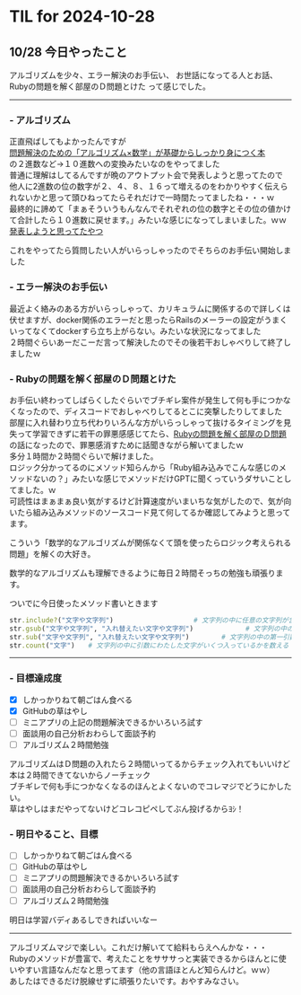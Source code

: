 # TIL for 2024-10-28
## 10/28 今日やったこと
アルゴリズムを少々、エラー解決のお手伝い、
お世話になってる人とお話、Rubyの問題を解く部屋のＤ問題とけた
って感じでした。

---

### - アルゴリズム
正直飛ばしてもよかったんですが<br>
[問題解決のための「アルゴリズム×数学」が基礎からしっかり身につく本](https://gihyo.jp/book/2022/978-4-297-12521-9)<br>
の２進数など→１０進数への変換みたいなのをやってました<br>
普通に理解はしてるんですが晩のアウトプット会で発表しようと思ってたので<br>
他人に2進数の位の数字が２、４、８、１６って増えるのをわかりやすく伝えられないかと思って頭ひねってたらそれだけで一時間たってましたね・・・ｗ<br>
最終的に諦めて「まぁそういうもんなんでそれぞれの位の数字とその位の値かけて合計したら１０進数に戻せます。」みたいな感じになってしまいました。ｗｗ
[発表しようと思ってたやつ](https://succulent-gorilla-f9a.notion.site/Learning-Time-10-28-12d39de727c380c699aecfa32b9d31db?pvs=4)

これをやってたら質問したい人がいらっしゃったのでそちらのお手伝い開始しました<br>

### - エラー解決のお手伝い
最近よく絡みのある方がいらっしゃって、カリキュラムに関係するので詳しくは伏せますが、docker関係のエラーだと思ったらRailsのメーラーの設定がうまくいってなくてdockerすら立ち上がらない。みたいな状況になってました<br>
２時間ぐらいあーだこーだ言って解決したのでその後若干おしゃべりして終了しましたｗ<br>

### - Rubyの問題を解く部屋のＤ問題とけた
お手伝い終わってしばらくしたぐらいでブチギレ案件が発生して何も手につかなくなったので、ディスコードでおしゃべりしてるとこに突撃したりしてました<br>
部屋に入れ替わり立ち代わりいろんな方がいらっしゃって抜けるタイミングを見失って学習できずに若干の罪悪感感じてたら、[Rubyの問題を解く部屋のＤ問題](https://chat.runteq.jp/runteq/pl/h95hc1547fygmrtewwhxbtgpqh)の話になったので、罪悪感消すために話聞きながら解いてましたｗ<br>
多分１時間か２時間ぐらいで解けました。<br>
ロジック分かってるのにメソッド知らんから「Ruby組み込みでこんな感じのメソッドないの？」みたいな感じでメソッドだけGPTに聞くっていうダサいことしてました。ｗ<br>
可読性はまぁまぁ良い気がするけど計算速度がいまいちな気がしたので、気が向いたら組み込みメソッドのソースコード見て何してるか確認してみようと思ってます。<br>

こういう「数学的なアルゴリズムが関係なくて頭を使ったらロジック考えられる問題」を解くの大好き。<br>

数学的なアルゴリズムも理解できるように毎日２時間そっちの勉強も頑張ります。<br>

ついでに今日使ったメソッド書いときます<br>
```Ruby
str.include?("文字や文字列")                    # 文字列の中に任意の文字列が含まれているか確認　true か false　を返す
str.gsub("文字や文字列", "入れ替えたい文字や文字列")             # 文字列の中の第一引数にわたした文字を第二引数の文字に”すべて”入れ替える
str.sub("文字や文字列", "入れ替えたい文字や文字列")　　　   # 文字列の中の第一引数にわたした文字を”最初の一つだけ”第二引数の文字に入れ替える
str.count("文字")　　# 文字列の中に引数にわたした文字がいくつ入っているかを数える　数字が返ってくる　”文字列”を渡したらどうなるのかは知らん。ｗ
```

---

### - 目標達成度
- [x] しかっかりねて朝ごはん食べる
- [x] GitHubの草はやし
- [ ] ミニアプリの上記の問題解決できるかいろいろ試す
- [ ] 面談用の自己分析おわらして面談予約
- [ ] アルゴリズム２時間勉強

アルゴリズムはＤ問題の入れたら２時間いってるからチェック入れてもいいけど本は２時間できてないからノーチェック<br>
ブチギレで何も手につかなくなるのほんとよくないのでコレマジでどうにかしたい。<br>
草はやしはまだやってないけどコレコピペしてぶん投げるからﾖｼ！<br>

### - 明日やること、目標
- [ ] しかっかりねて朝ごはん食べる
- [ ] GitHubの草はやし
- [ ] ミニアプリの問題解決できるかいろいろ試す
- [ ] 面談用の自己分析おわらして面談予約
- [ ] アルゴリズム２時間勉強

明日は学習バディあるしできればいいなー<br>

---

アルゴリズムマジで楽しい。これだけ解いてて給料もらえへんかな・・・<br>
Rubyのメソッドが豊富で、考えたことをサササっと実装できるからほんとに使いやすい言語なんだなと思ってます（他の言語ほとんど知らんけど。ｗｗ）<br>
あしたはできるだけ脱線せずに頑張りたいです。おやすみなさい。<br>